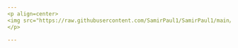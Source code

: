 ```yaml
---
<p align=center>                           
<img src="https://raw.githubusercontent.com/SamirPaul1/SamirPaul1/main/SocialLogo/ThankYou.gif" height="162" />
</p>

---
```

